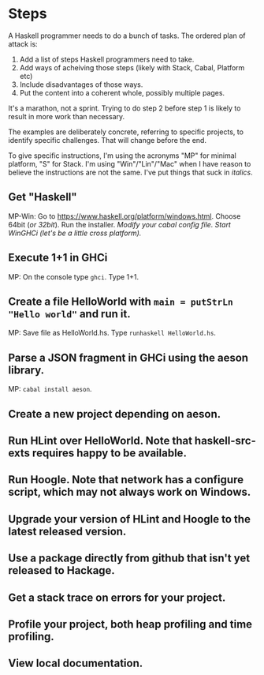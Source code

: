 # Steps

A Haskell programmer needs to do a bunch of tasks. The ordered plan of attack is:

1. Add a list of steps Haskell programmers need to take.
1. Add ways of acheiving those steps (likely with Stack, Cabal, Platform etc)
1. Include disadvantages of those ways.
1. Put the content into a coherent whole, possibly multiple pages.

It's a marathon, not a sprint. Trying to do step 2 before step 1 is likely to result in more work than necessary.

The examples are deliberately concrete, referring to specific projects, to identify specific challenges. That will change before the end.

To give specific instructions, I'm using the acronyms "MP" for minimal platform, "S" for Stack. I'm using "Win"/"Lin"/"Mac" when I have reason to believe the instructions are not the same. I've put things that suck in _italics_.

## Get "Haskell"

MP-Win: Go to https://www.haskell.org/platform/windows.html. Choose 64bit (_or 32bit_). Run the installer. _Modify your cabal config file._ _Start WinGHCi (let's be a little cross platform)._

## Execute 1+1 in GHCi

MP: On the console type `ghci`. Type 1+1.

## Create a file HelloWorld with `main = putStrLn "Hello world"` and run it.

MP: Save file as HelloWorld.hs. Type `runhaskell HelloWorld.hs`.

## Parse a JSON fragment in GHCi using the aeson library.

MP: `cabal install aeson`.

## Create a new project depending on aeson.

## Run HLint over HelloWorld. Note that haskell-src-exts requires happy to be available.

## Run Hoogle. Note that network has a configure script, which may not always work on Windows.

## Upgrade your version of HLint and Hoogle to the latest released version.

## Use a package directly from github that isn't yet released to Hackage.

## Get a stack trace on errors for your project.

## Profile your project, both heap profiling and time profiling.

## View local documentation.
